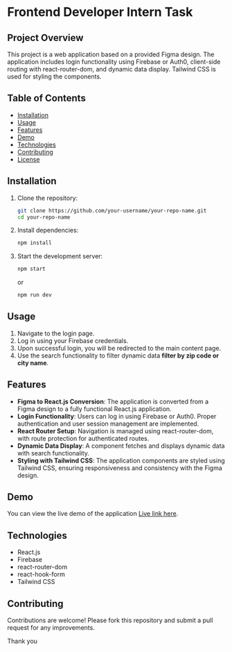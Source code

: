 # Frontend Developer Intern Task

## Project Overview
This project is a web application based on a provided Figma design. The application includes login functionality using Firebase or Auth0, client-side routing with react-router-dom, and dynamic data display. Tailwind CSS is used for styling the components.

## Table of Contents
- [Installation](#installation)
- [Usage](#usage)
- [Features](#features)
- [Demo](#demo)
- [Technologies](#technologies)
- [Contributing](#contributing)
- [License](#license)

## Installation
1. Clone the repository:
    ```bash
    git clone https://github.com/your-username/your-repo-name.git
    cd your-repo-name
    ```
2. Install dependencies:
    ```bash
    npm install
    ```
3. Start the development server:
    ```bash
    npm start
    ```
    or
     ```bash
    npm run dev
    ```

## Usage
1. Navigate to the login page.
2. Log in using your Firebase credentials.
3. Upon successful login, you will be redirected to the main content page.
4. Use the search functionality to filter dynamic data <b>filter by zip code or city name</b>.

## Features
- **Figma to React.js Conversion**: The application is converted from a Figma design to a fully functional React.js application.
- **Login Functionality**: Users can log in using Firebase or Auth0. Proper authentication and user session management are implemented.
- **React Router Setup**: Navigation is managed using react-router-dom, with route protection for authenticated routes.
- **Dynamic Data Display**: A component fetches and displays dynamic data with search functionality.
- **Styling with Tailwind CSS**: The application components are styled using Tailwind CSS, ensuring responsiveness and consistency with the Figma design.

## Demo
You can view the live demo of the application [Live link here](https://rashadul-business-scopioe.vercel.app).

## Technologies
- React.js
- Firebase
- react-router-dom
- react-hook-form
- Tailwind CSS

## Contributing
Contributions are welcome! Please fork this repository and submit a pull request for any improvements.

Thank you
